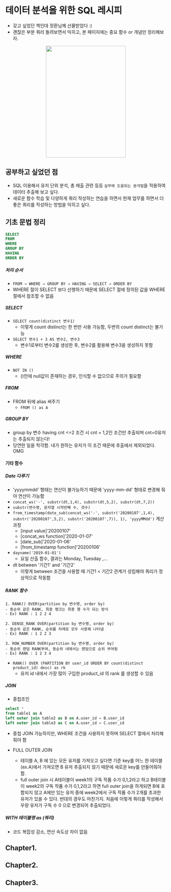 # 데이터 분석을 위한 SQL 레시피
- 갖고 싶었던 책인데 정환님께 선물받았다 :)
- 괜찮은 부분 쿼리 돌려보면서 익히고, 본 페이지에는 중요 함수 or 개념만 정리해보자.

<p align="center">
  <img width="250" height="350" src="https://ifh.cc/g/1zTRD.jpg">
</p>

## 공부하고 싶었던 점 
- SQL 이용해서 유저 단위 분석, 총 매출 관련 등등 `실무에 도움되는 분석법`을 적용하여 데이터 추출해 보고 싶다.
- 새로운 함수 학습 및 다양하게 쿼리 작성하는 연습을 하면서 현재 업무를 하면서 더 좋은 쿼리를 작성하는 방법을 익히고 싶다.

## 기초 문법 정리
```sql
SELECT 
FROM 
WHERE 
GROUP BY
HAVING 
ORDER BY 
```
##### 처리 순서 
- ```FROM → WHERE → GROUP BY → HAVING → SELECT → ORDER BY```
- WHERE 절이 SELECT 보다 선행하기 때문에 SELECT 절에 정의된 값을 WHERE 절에서 참조할 수 없음 

##### SELECT 
- ```SELECT count(distinct 변수1)```
  - 이렇게 count distinct는 한 번만 사용 가능함, 두번의 count distinct는 불가능 
- ```SELECT 변수1 + 3 AS 변수2, 변수3```
  - 변수1로부터 변수2를 생성한 후, 변수2를 활용해 변수3을 생성하지 못함

##### WHERE
- ```NOT IN ()```
    - ()안에 null값이 존재하는 경우, 인식할 수 없으므로 주의가 필요함 
    
##### FROM
- FROM 뒤에 alias 써주기 
    - ```FROM () as A```

##### GROUP BY 
- group by 변수 having cnt <=2 조건 시 cnt = 1,2인 조건만 추출되며 cnt=0유저는 추출되지 않는다!
- 당연한 일을 착각함. 내가 원하는 유저가 이 조건 때문에 추출에서 제외되었다. OMG


#### 기타 함수
##### Date 다루기
- 'yyyymmdd' 형태는 연산이 불가능하기 때문에 'yyyy-mm-dd' 형태로 변경해 줘야 연산이 가능함
- ```concat_ws('-', substr(dt,1,4), substr(dt,5,2), substr(dt,7,2))```
- ```substr(변수명, 문자열 시작번째 수, 갯수)```
- ```from_timestamp(date_sub(concat_ws('-', substr('20200107',1,4), substr('20200107',5,2), substr('20200107',7)), 1), 'yyyyMMdd')``` 계산과정
    - [input value]'20200107'
    - [concat_ws function]'2020-01-07'
    - [date_sub]'2020-01-06'
    - [from_timestamp function]'20200106'
- ```dayname('2019-01-01')```
  - 요일 산출 함수, 결과는 Monday, Tuesday ,... 
- dt between '기간1' and '기간2'
  - 이렇게 between 조건을 사용할 때 기간1 < 기간2 관계가 성립해야 쿼리가 정상적으로 작동함

##### RANK 함수
```
1. RANK() OVER(partition by 변수명, order by)
- 동순위 같은 RANK, 최종 랭크는 최종 행 수가 되는 방식
- Ex) RANK : 1 2 2 4

2. DENSE_RANK OVER(partition by 변수명, order by)
- 동순위 같은 RANK, 순위를 차례로 모두 사용해 나타냄
- Ex) RANK : 1 2 2 3

3. ROW_NUMBER OVER(partition by 변수명, order by)
- 동순위 랜덤 RANK부여, 동순위 내에서는 랜덤으로 순위 부여됨 
- Ex) RANK : 1 2 3 4 
```
- ```RANK() OVER (PARTITION BY user_id ORDER BY count(distinct product_id) desc) as rk```
  - 유저 id 내에서 가장 많이 구입한 product_id 의 rank 를 생성할 수 있음

##### JOIN
- 중첩조인
```sql
select *
from table1 as A 
left outer join table2 as B on A.user_id = B.user_id
left outer join table3 as C on A.user_id = C.user_id
```
  - 중첩 JOIN 가능하지만, WHERE 조건을 사용하지 못하며 SELECT 절에서 처리해줘야 함  

- FULL OUTER JOIN
  - 테이블 A, B 에 있는 모든 유저를 가져오고 싶다면 기준 key를 어느 한 테이블(ex.A)에서 가져오면 B 유저 추출되지 않기 때문에 새로운 key를 만들어줘야 함.
  - full outer join 시 A테이블이 week1의 구독 작품 수가 0,1,2라고 하고 B테이블이 week2의 구독 작품 수가 0,1,2라고 하면 full outer join을 하게되면 B에 포함되지 않고 A에만 있는 유저 중에 week2에서 구독 작품 수가 2개를 초과한 유저가 있을 수 있다. 반대의 경우도 마찬가지. 처음에 이렇게 쿼리를 작성해서 우량 유저가 구독 수 0 으로 변경되어 추출되었다.


##### WITH 테이블명 as (쿼리) 
- 코드 복잡성 감소, 연산 속도상 차이 없음

## Chapter1. 


## Chapter2.


## Chapter3. 



